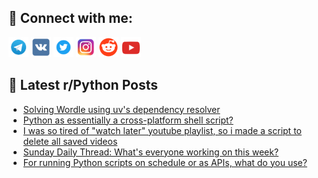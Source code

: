 ## 🔎 Connect with me:
[<img src="https://github.com/bullbesh/bullbesh/blob/main/images/Telegram.png" width="32" height="32" />](https://t.me/bullbesh)
[<img src="https://github.com/bullbesh/bullbesh/blob/main/images/VK.png" width="32" height="32" />](https://vk.com/bullbesh)
[<img src="https://github.com/bullbesh/bullbesh/blob/main/images/Twitter.png" width="32" height="32" />](https://twitter.com/bullbesh1)
[<img src="https://github.com/bullbesh/bullbesh/blob/main/images/Instagram.png" width="32" height="32" />](https://www.instagram.com/bullbesh)
[<img src="https://github.com/bullbesh/bullbesh/blob/main/images/Reddit.png" width="32" height="32" />](https://www.reddit.com/user/bullbesh)
[<img src="https://github.com/bullbesh/bullbesh/blob/main/images/YouTube.png" width="32" height="32" />](https://www.youtube.com/channel/UCtfjRs6uzgq5mfm8S06WTcg)

## 📕 Latest r/Python Posts
<!-- BLOG-POST-LIST:START -->
- [Solving Wordle using uv&#39;s dependency resolver](https://www.reddit.com/r/Python/comments/1lsuqis/solving_wordle_using_uvs_dependency_resolver/)
- [Python as essentially a cross-platform shell script?](https://www.reddit.com/r/Python/comments/1lss8mg/python_as_essentially_a_crossplatform_shell_script/)
- [I was so tired of &quot;watch later&quot; youtube playlist, so i made a script to delete all saved videos](https://www.reddit.com/r/Python/comments/1lsqw8n/i_was_so_tired_of_watch_later_youtube_playlist_so/)
- [Sunday Daily Thread: What&#39;s everyone working on this week?](https://www.reddit.com/r/Python/comments/1lsnrbz/sunday_daily_thread_whats_everyone_working_on/)
- [For running Python scripts on schedule or as APIs, what do you use?](https://www.reddit.com/r/Python/comments/1lsgsqn/for_running_python_scripts_on_schedule_or_as_apis/)
<!-- BLOG-POST-LIST:END -->
